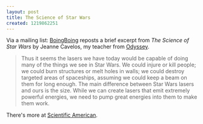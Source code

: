 ```yaml
---
layout: post
title: The Science of Star Wars
created: 1219862251
---
```

Via a mailing list:  [BoingBoing](http://www.boingboing.net/2008/08/26/science-of-star-wars.html) reposts a brief excerpt from *The Science of Star Wars* by Jeanne Cavelos, my teacher from [Odyssey](http://www.sff.net/odyssey/).

> Thus it seems the lasers we have today would be capable of doing many of the things we see in Star Wars. We could injure or kill people; we could burn structures or melt holes in walls; we could destroy targeted areas of spaceships, assuming we could keep a beam on them for long enough. The main difference between Star Wars lasers and ours is the size.<!--break--> While we can create lasers that emit extremely powerful energies, we need to pump great energies into them to make them work.

There's more at [Scientific American](http://www.sciam.com/article.cfm?id=the-science-of-star-wars). 
